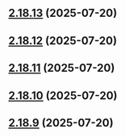 ## [2.18.13](https://github.com/ghoshRitesh12/aniwatch-api/compare/v2.18.12...v2.18.13) (2025-07-20)



## [2.18.12](https://github.com/ghoshRitesh12/aniwatch-api/compare/v2.18.11...v2.18.12) (2025-07-20)



## [2.18.11](https://github.com/ghoshRitesh12/aniwatch-api/compare/v2.18.10...v2.18.11) (2025-07-20)



## [2.18.10](https://github.com/ghoshRitesh12/aniwatch-api/compare/v2.18.9...v2.18.10) (2025-07-20)



## [2.18.9](https://github.com/ghoshRitesh12/aniwatch-api/compare/v2.18.8...v2.18.9) (2025-07-20)



